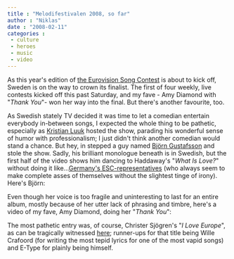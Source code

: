 ```yaml
---
title : "Melodifestivalen 2008, so far"
author : "Niklas"
date : "2008-02-11"
categories : 
 - culture
 - heroes
 - music
 - video
---
```


As this year's edition of [the Eurovision Song Contest](http://www.esctoday.com) is about to kick off, Sweden is on the way to crown its finalist. The first of four weekly, live contests kicked off this past Saturday, and my fave - Amy Diamond with "_Thank You_"- won her way into the final. But there's another favourite, too.

As Swedish stately TV decided it was time to let a comedian entertain everybody in-between songs, I expected the whole thing to be pathetic, especially as [Kristian Luuk](http://en.wikipedia.org/wiki/Kristian_Luuk) hosted the show, parading his wonderful sense of humor with professionalism; I just didn't think another comedian would stand a chance. But hey, in stepped a guy named [Björn Gustafsson](http://www.bjorngustafsson.se) and stole the show. Sadly, his brilliant monologue beneath is in Swedish, but the first half of the video shows him dancing to Haddaway's "_What Is Love?_" without doing it like...[Germany's ESC-representatives](http://www.youtube.com/watch?v=ivLUDKospzc) (who always seem to make complete asses of themselves without the slightest tinge of irony). Here's Björn:

Even though her voice is too fragile and uninteresting to last for an entire album, mostly because of her utter lack of phrasing and timbre, here's a video of my fave, Amy Diamond, doing her "_Thank You_":

The most pathetic entry was, of course, Christer Sjögren's "_I Love Europe_", as can be tragically witnessed [here](http://www.youtube.com/watch?v=2naAq8aZ1Js); runner-ups for that title being Wille Crafoord (for writing the most tepid lyrics for one of the most vapid songs) and E-Type for plainly being himself.

